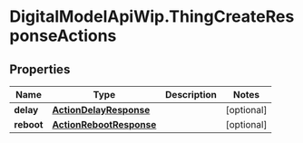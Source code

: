 # DigitalModelApiWip.ThingCreateResponseActions

## Properties

Name | Type | Description | Notes
------------ | ------------- | ------------- | -------------
**delay** | [**ActionDelayResponse**](ActionDelayResponse.md) |  | [optional] 
**reboot** | [**ActionRebootResponse**](ActionRebootResponse.md) |  | [optional] 


